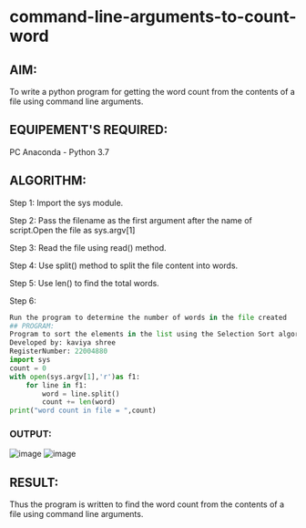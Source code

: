 # command-line-arguments-to-count-word
## AIM:
To write a python program for getting the word count from the contents of a file using command line arguments.
## EQUIPEMENT'S REQUIRED: 
PC
Anaconda - Python 3.7
## ALGORITHM: 
Step 1:
Import the sys module.

Step 2:
Pass the filename as the first argument after the name of script.Open the file as sys.argv[1]

Step 3:
Read the file using read() method.

Step 4:
Use split() method to split the file content into words.

Step 5:
Use len() to find the total words.

Step 6:
```python
Run the program to determine the number of words in the file created
## PROGRAM:
Program to sort the elements in the list using the Selection Sort algorithm.
Developed by: kaviya shree
RegisterNumber: 22004880
import sys
count = 0
with open(sys.argv[1],'r')as f1:
    for line in f1:
        word = line.split()
        count += len(word)
print("word count in file = ",count)
```
### OUTPUT:
![image](https://user-images.githubusercontent.com/120553351/214908727-a28fb0de-6f6f-4e38-ba81-eb246768c26f.png)
![image](https://user-images.githubusercontent.com/120553351/214908759-25604c6c-0db9-4437-995b-800dc6537fcf.png)



## RESULT:
Thus the program is written to find the word count from the contents of a file using command line arguments.

